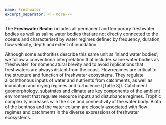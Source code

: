 ```yaml
---
name: Freshwater
excerpt_separator: <!--more-->
---
```


The **Freshwater Realm** includes all permanent and temporary freshwater bodies as well as saline water bodies that are not directly connected to the oceans and characterised by water regimes defined by frequency, duration, flow velocity, depth and extent of inundation.
<!--more-->
Although some authorities describe this same unit as ‘inland water bodies’, we follow a conventional interpretation that includes saline water bodies as ‘freshwater’ for nomenclatural brevity and to avoid implications that freshwaters are always distant from the coast. Flow regimes are critical to the structure and function of freshwater ecosystems. They regulate allochthonous inputs of water and nutrients from catchments, as well as inundation and drying regimes and turbulence ([Table 3]). Catchment geomorphology, substrates and climate are key components of the ambient environment that regulate resource inputs and disturbance regimes. Trophic complexity increases with the size and connectivity of the water body. Biota of the benthos and the water column are closely associated with flow regimes and catchments in the diverse expressions of freshwater ecosystems.
